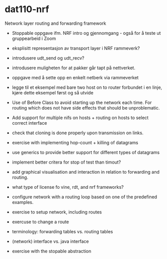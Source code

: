 # dat110-nrf
Network layer routing and forwarding framework

- Stoppable oppgave ifm. NRF intro og gjennomgang - også for å teste ut gruppearbeid i Zoom
- eksplisitt representasjon av transport layer i NRF rammeverk?
- introdusere udt_send og udt_recv?
- introdusere muligheten for at pakker går tapt på nettverket.
- oppgave med å sette opp en enkelt netberk via rammeverket
- legge til et eksempel med bare two host on to router forbundet i en linje, kjøre dette eksempel først og så utvide

- Use of Before Class to avoid starting up the network each time. For routing which does not have side effects that should be unproblematic.
- Add support for multiple nifs on hosts + routing on hosts to select correct interface
- check that cloning is done properly upon transmission on links.
- exercise with implementing hop-count + killing of datagrams
- use generics to provide better support for different types of datagrams
- implement better critera for stop of test than timout?
- add graphical visualisation and interaction in relation to forwarding and routing.
- what type of license fo vine, rdt, and nrf frameworks? 
- configure network with a routing loop based on one of the predefined examples.
- exercise to setup network, including routes
- exercuse to change a route
- terminology: forwarding tables vs. routing tables
- (network) interface vs. java interface
- exercise with the stopable abstraction
 
